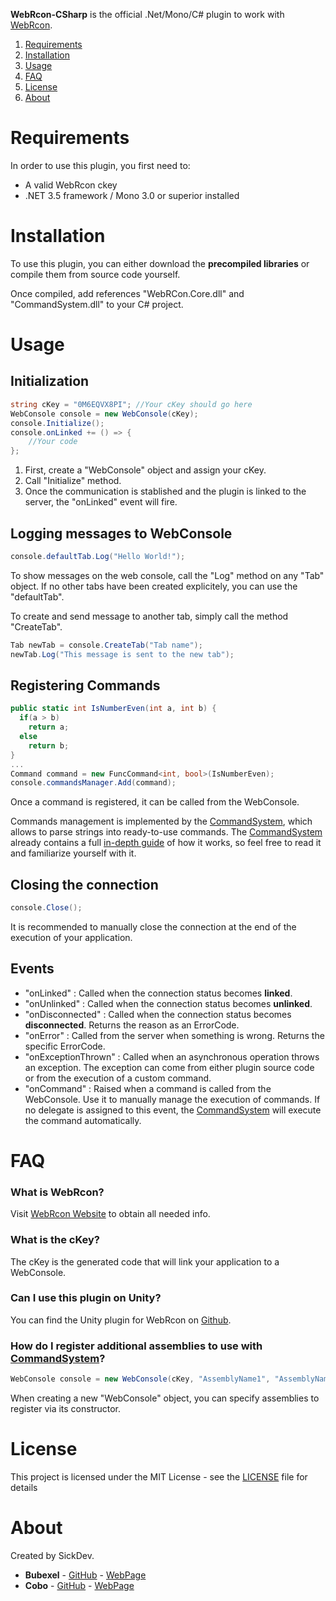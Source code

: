 **WebRcon-CSharp** is the official .Net/Mono/C# plugin to work with [WebRcon](http://www.webrcon.com/).

1. [Requirements](#requirements)
2. [Installation](#installation)
3. [Usage](#usage)
4. [FAQ](#faq)
5. [License](#license)
6. [About](#about)

# Requirements
In order to use this plugin, you first need to:
- A valid WebRcon ckey
- .NET 3.5 framework / Mono 3.0 or superior installed

# Installation
To use this plugin, you can either download the **precompiled libraries** or compile them from source code yourself.

Once compiled, add references "WebRCon.Core.dll" and "CommandSystem.dll" to your C# project.

# Usage
## Initialization
```C#
string cKey = "0M6EQVX8PI"; //Your cKey should go here
WebConsole console = new WebConsole(cKey);
console.Initialize();
console.onLinked += () => {
    //Your code
};
```
1. First, create a "WebConsole" object and assign your cKey.
2. Call "Initialize" method.
3. Once the communication is stablished and the plugin is linked to the server, the "onLinked" event will fire.

## Logging messages to WebConsole
```C#
console.defaultTab.Log("Hello World!");
```
To show messages on the web console, call the "Log" method on any "Tab" object.
If no other tabs have been created explicitely, you can use the "defaultTab".

To create and send message to another tab, simply call the method "CreateTab".
```C#
Tab newTab = console.CreateTab("Tab name");
newTab.Log("This message is sent to the new tab");
```

## Registering Commands
```C#
public static int IsNumberEven(int a, int b) {
  if(a > b)
    return a;
  else
    return b;
}
...
Command command = new FuncCommand<int, bool>(IsNumberEven);
console.commandsManager.Add(command);
```
Once a command is registered, it can be called from the WebConsole.

Commands management is implemented by the [CommandSystem](https://github.com/Cobo3/CommandSystem), which allows to parse strings into ready-to-use commands.
The [CommandSystem](https://github.com/Cobo3/CommandSystem) already contains a full [in-depth guide](https://github.com/Cobo3/CommandSystem) of how it works, so feel free to read it  and familiarize yourself with it.

## Closing the connection
```C#
console.Close();
```
It is recommended to manually close the connection at the end of the execution of your application.

## Events
- "onLinked" : Called when the connection status becomes **linked**.
- "onUnlinked" : Called when the connection status becomes **unlinked**.
- "onDisconnected" : Called when the connection status becomes **disconnected**. Returns the reason as an ErrorCode.
- "onError" : Called from the server when something is wrong. Returns the specific ErrorCode.
- "onExceptionThrown" : Called when an asynchronous operation throws an exception. The exception can come from either plugin source code or from the execution of a custom command.
- "onCommand" : Raised when a command is called from the WebConsole. Use it to manually manage the execution of commands. If no delegate is assigned to this event, the [CommandSystem](https://github.com/Cobo3/CommandSystem) will execute the command automatically.

# FAQ
### What is WebRcon?
Visit [WebRcon Website](http://www.webrcon.com) to obtain all needed info.

### What is the cKey?
The cKey is the generated code that will link your application to a WebConsole.

### Can I use this plugin on Unity?
You can find the Unity plugin for WebRcon on [Github](https://github.com/Sick-Dev/WebRcon-Unity).

### How do I register additional assemblies to use with [CommandSystem](https://github.com/Cobo3/CommandSystem)?
```C#
WebConsole console = new WebConsole(cKey, "AssemblyName1", "AssemblyName2");
```
When creating a new "WebConsole" object, you can specify assemblies to register via its constructor.

# License
This project is licensed under the MIT License - see the [LICENSE](LICENSE) file for details

# About
Created by SickDev.
- **Bubexel** - [GitHub](https://github.com/serk7) - [WebPage](http://www.bubexel.com)
- **Cobo** - [GitHub](https://github.com/Cobo3) - [WebPage](https://coboantonio.wordpress.com/)
